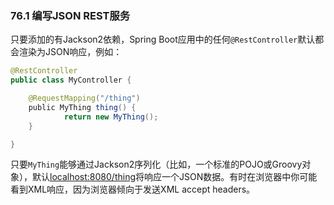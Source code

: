 ### 76.1 编写JSON REST服务

只要添加的有Jackson2依赖，Spring Boot应用中的任何`@RestController`默认都会渲染为JSON响应，例如：
```java
@RestController
public class MyController {

    @RequestMapping("/thing")
    public MyThing thing() {
            return new MyThing();
    }

}
```
只要`MyThing`能够通过Jackson2序列化（比如，一个标准的POJO或Groovy对象），默认[localhost:8080/thing](http://localhost:8080/thing)将响应一个JSON数据。有时在浏览器中你可能看到XML响应，因为浏览器倾向于发送XML accept headers。
